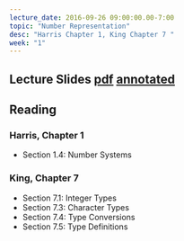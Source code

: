 ```yaml
---
lecture_date: 2016-09-26 09:00:00.00-7:00
topic: "Number Representation"
desc: "Harris Chapter 1, King Chapter 7 "
week: "1"
---
```


## Lecture Slides [pdf](https://drive.google.com/file/d/0B__7284Jee0fcmoxeEpHNlFQMDQ/view?usp=sharing) [annotated](https://drive.google.com/file/d/0B__7284Jee0fcEZ3b2NxR2xHcEU/view?usp=sharing)

## Reading

### Harris, Chapter 1 

* Section 1.4: Number Systems

### King, Chapter 7

* Section 7.1: Integer Types 
* Section 7.3: Character Types
* Section 7.4: Type Conversions
* Section 7.5: Type Definitions

